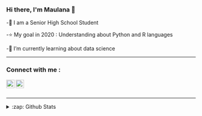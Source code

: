 ### Hi there, I'm Maulana 👋

-👦 I am a Senior High School Student

-⭐ My goal in 2020 : Understanding about Python and R languages

-🌱 I’m currently learning about data science

---

### Connect with me :
[<img align="left" alt="Maulanaaz| LinkedIn" width="22px" src="https://cdn.jsdelivr.net/npm/simple-icons@v3/icons/linkedin.svg" />][linkedin]
[<img align="left" alt="dataportf | Instagram" width="22px" src="https://cdn.jsdelivr.net/npm/simple-icons@v3/icons/instagram.svg" />][instagram]

<br/>
<br/>

---

<details>
  <summary>:zap: Github Stats</summary>

  
  <img align="left" alt="Maulanaaz's Github Stats" src="https://github-readme-stats.codestackr.vercel.app/api?username=Maulanaaz&show_icons=true&hide_border=true" />
  
  <br/>
  
  <img align="left" src="https://github-readme-stats.vercel.app/api/top-langs/?username=maulanaaz&&layout=compact&show_icons=true&show_icons=true&title_color=fff&icon_color=0BB7F3&text_color=9f9f9f&bg_color=151515" />

</details>

[linkedin]: https://www.linkedin.com/in/Maulanaaz
[instagram]: https://instagram.com/dataportf
